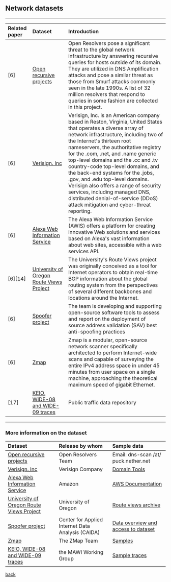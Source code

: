 ## Network datasets
***

|Related paper         | Dataset          | Introduction|
|:-------------|:------------------|:------|
|[6]| [Open recursive projects](http://openresolverproject.org/)|Open Resolvers pose a significant threat to the global network infrastructure by answering recursive queries for hosts outside of its domain. They are utilized in DNS Amplification attacks and pose a similar threat as those from Smurf attacks commonly seen in the late 1990s. A list of 32 million resolvers that respond to queries in some fashion are collected in this project.|
|[6]|[Verisign. Inc](https://www.verisign.com)|Verisign, Inc. is an American company based in Reston, Virginia, United States that operates a diverse array of network infrastructure, including two of the Internet's thirteen root nameservers, the authoritative registry for the .com, .net, and .name generic top-level domains and the .cc and .tv country-code top-level domains, and the back-end systems for the .jobs, .gov, and .edu top-level domains. Verisign also offers a range of security services, including managed DNS, distributed denial-of-service (DDoS) attack mitigation and cyber-threat reporting.|
|[6]|[Alexa Web Information Service](https://docs.aws.amazon.com/AlexaWebInfoService/latest/index.html)|The Alexa Web Information Service (AWIS) offers a platform for creating innovative Web solutions and services based on Alexa's vast information about web sites, accessible with a web services API. |
|[6][14]|[University of Oregon Route Views Project](http://www.routeviews.org/routeviews/)|The University's Route Views project was originally conceived as a tool for Internet operators to obtain real-time BGP information about the global routing system from the perspectives of several different backbones and locations around the Internet.|
|[6]|[Spoofer project](https://www.caida.org/projects/spoofer/)|The team is developing and supporting open-source software tools to assess and report on the deployment of source address validation (SAV) best anti-spoofing practices|
|[6]|[Zmap](https://github.com/zmap/zmap)|Zmap is a modular, open-source network scanner specifically architected to perform Internet-wide scans and capable of surveying the entire IPv4 address space in under 45 minutes from user space on a single machine, approaching the theoretical maximum speed of gigabit Ethernet.|
|[17]|[KEIO, WIDE-08 and WIDE-09 traces](http://mawi.wide.ad.jp/mawi/)|Public traffic data repository|


- - --


### More information on the dataset
|Dataset         | Release by whom          | Sample data |
|:-------------|:------------------|:------|
|[Open recursive projects](http://openresolverproject.org/)|Open Resolvers Team|Email: dns-scan /at/ puck.nether.net|
|[Verisign. Inc](https://www.verisign.com)| Verisign Company| [Domain Tools](https://www.verisign.com/en_US/domain-names/index.xhtml)|
|[Alexa Web Information Service](https://docs.aws.amazon.com/AlexaWebInfoService/latest/index.html)|Amazon|[AWS Documentation](https://aws.amazon.com/documentation/?_encoding=UTF8&jiveRedirect=1)|
|[University of Oregon Route Views Project](http://www.routeviews.org/routeviews/)|University of Oregon|[Route views archive](http://www.routeviews.org/routeviews/index.php/archive/)|
|[Spoofer project](https://www.caida.org/projects/spoofer/)|Center for Applied Internet Data Analysis (CAIDA)|[Data overview and access to dataset](https://www.caida.org/data/)|
|[Zmap](https://github.com/zmap/zmap)|The ZMap Team|[Samples](https://zmap.io/)|
|[KEIO, WIDE-08 and WIDE-09 traces](http://mawi.wide.ad.jp/mawi/)| the MAWI Working Group|[Sample traces](http://mawi.wide.ad.jp/mawi/) |


[back](./)
